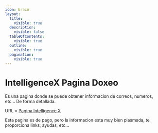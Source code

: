 ```yaml
---
icon: brain
layout:
  title:
    visible: true
  description:
    visible: false
  tableOfContents:
    visible: true
  outline:
    visible: true
  pagination:
    visible: true
---
```


# IntelligenceX Pagina Doxeo

Es una pagina donde se puede obtener informacion de correos, numeros, etc... De forma detallada.

URL = [Pagina Intelligence X](https://intelx.io)

Esta pagina es de pago, pero la informacion esta muy bien plasmada, te proporciona links, ayudas, etc...
